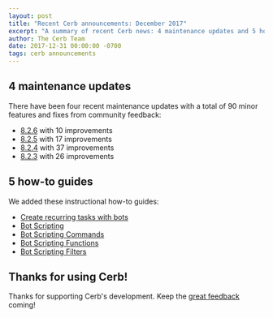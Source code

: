 ```yaml
---
layout: post
title: "Recent Cerb announcements: December 2017"
excerpt: "A summary of recent Cerb news: 4 maintenance updates and 5 how-to guides."
author: The Cerb Team
date: 2017-12-31 00:00:00 -0700
tags: cerb announcements
---
```


## 4 maintenance updates

There have been four recent maintenance updates with a total of 90 minor features and fixes from community feedback:

* [8.2.6](/releases/8.2.6/) with 10 improvements
* [8.2.5](/releases/8.2.5/) with 17 improvements
* [8.2.4](/releases/8.2.4/) with 37 improvements
* [8.2.3](/releases/8.2.3/) with 26 improvements

## 5 how-to guides

We added these instructional how-to guides:

* [Create recurring tasks with bots](/guides/bots/create-recurring-tasks/)
* [Bot Scripting](/docs/scripting/)
* [Bot Scripting Commands](/docs/scripting/commands/)
* [Bot Scripting Functions](/docs/scripting/functions/)
* [Bot Scripting Filters](/docs/scripting/filters/)

## Thanks for using Cerb!

Thanks for supporting Cerb's development.  Keep the [great feedback](https://github.com/jstanden/cerb/issues) coming!
